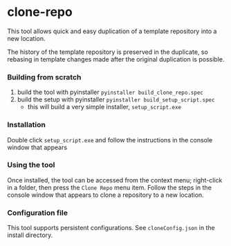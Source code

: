 # clone-repo

This tool allows quick and easy duplication of a template repository into a new location.

The history of the template repository is preserved in the duplicate, so rebasing in template changes made after the original duplication is possible. 

### Building from scratch

1. build the tool with pyinstaller `pyinstaller build_clone_repo.spec`
1. build the setup with pyinstaller `pyinstaller build_setup_script.spec`
    - this will build a very simple installer, `setup_script.exe`

### Installation

Double click `setup_script.exe` and follow the instructions in the console window that appears

### Using the tool
 
 Once installed, the tool can be accessed from the context menu; right-click in a folder, then press the `Clone Repo` menu item. Follow the steps in the console window that appears to clone a repository to a new location.
 
 ### Configuration file
 
 This tool supports persistent configurations. See `cloneConfig.json` in the install directory.